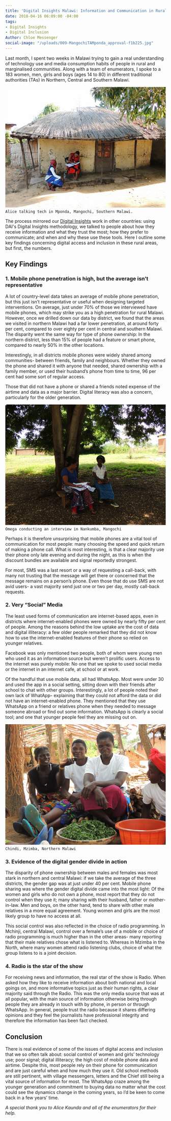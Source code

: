```yaml
---
title: 'Digital Insights Malawi: Information and Communication in Rural Communities'
date: 2018-04-16 06:09:00 -04:00
tags:
- Digital Insights
- Digital Inclusion
Author: Chloe Messenger
social-image: "/uploads/009-MangochiTAMponda_approval-f1b225.jpg"
---
```


Last month, I spent two weeks in Malawi trying to gain a real understanding of technology use and media consumption habits of people in rural and marginalised communities. Along with a team of enumerators, I spoke to a 183 women, men, girls and boys (ages 14 to 80) in different traditional authorities (TAs) in Northern, Central and Southern Malawi.

![009-MangochiTAMponda_approval.jpg](/uploads/009-MangochiTAMponda_approval.jpg) `Alice talking tech in Mponda, Mangochi, Southern Malawi.`

<!--more-->

The process mirrored our [Digital Insights](https://dai-global-digital.com/tags/?tag=digital-insights) work in other countries: using DAI's Digital Insights methodology, we talked to people about how they receive information and what they trust the most; how they prefer to communicate; and when and why these use these tools. Here I outline some key findings concerning digital access and inclusion in these rural areas, but first, the numbers.

<script id="infogram_0_5ee7b3ea-aa02-492f-bf18-7b25c7ded435" title="Bio data Malawi Insights" src="https://e.infogram.com/js/dist/embed.js?y68" type="text/javascript"></script>

## Key Findings

### 1. Mobile phone penetration is high, but the average isn’t representative

A lot of country-level data takes an average of mobile phone penetration, but this just isn’t representative or useful when designing targeted interventions. On average, just under 70% of those we interviewed have mobile phones, which may strike you as a high penetration for rural Malawi. However, once we drilled down our data by district, we found that the areas we visited in northern Malawi had a far lower penetration, at around forty per cent, compared to over eighty per cent in central and southern Malawi.  The disparity went the same way for type of phone ownership: In the northern district, less than 15% of people had a feature or smart phone, compared to nearly 50% in the other locations.

<script id="infogram_0_f47fe114-9d49-45f2-9347-fceebce12ff0" title="Mobile access and type Malawi Digital Insights" src="https://e.infogram.com/js/dist/embed.js?pel" type="text/javascript"></script>

Interestingly, in all districts mobile phones were widely shared among communities- between friends, family and neighbours. Whether they owned the phone and shared it with anyone that needed, shared ownership with a family member, or used their husband’s phone from time to time, 96 per cent had some sort of regular access.

Those that did not have a phone or shared a friends noted expense of the airtime and data as a major barrier. Digital literacy was also a concern, particularly for the older generation.

![020-MangochiTANankumba_approval.png](/uploads/020-MangochiTANankumba_approval.png) `Omega conducting an interview in Nankumba, Mangochi`

Perhaps it is therefore unsurprising that mobile phones are a vital tool of communication for most people: many choosing the speed and quick return of making a phone call. What is most interesting, is that a clear majority use their phone only late evening and during the night, as this is when the discount bundles are available and signal reportedly strongest.

For most, SMS was a last resort or a way of requesting a call-back, with many not trusting that the message will get there or concerned that the message remains on a person’s phone. Even those that do use SMS are not avid users- a vast majority send just one or two per day, mostly call-back requests.

<script id="infogram_0_793e2b8b-cdf6-443a-bdc4-2203d009119c" title="Communication Malawi Insights" src="https://e.infogram.com/js/dist/embed.js?DZb" type="text/javascript"></script>

### 2.  Very “Social” Media

The least used forms of communication are internet-based apps, even in districts where internet-enabled phones were owned by nearly fifty per cent of people. Among the reasons behind the low uptake are the cost of data and digital illiteracy: a few older people remarked that they did not know how to use the internet-enabled features of their phone so relied on younger relatives.

Facebook was only mentioned two people, both of whom were young men who used it as an information source but weren't prolific users. Access to the internet was purely mobile: No one that we spoke to used social media or the internet in an internet cafe, at school or at work.

Of the handful that use mobile data, all had WhatsApp. Most were under 30 and used the app in a social setting, sitting down with their friends after school to chat with other groups. Interestingly, a lot of people noted their own lack of WhatApp- explaining that they could not afford the data or did not have an internet-enabled phone. They mentioned that they use WhatsApp on a friend or relatives phone when they needed to message someone abroad or find out some information. WhatsApp is clearly a social tool; and one that younger people feel they are missing out on.

![046-MzimbaTAChindi_villageheadapproval.png](/uploads/046-MzimbaTAChindi_villageheadapproval.png) `Chindi, Mzimba, Northern Malawi`

### 3.  Evidence of the digital gender divide in action

The disparity of phone ownership between males and females was most stark in northern and central Malawi: if we take the average of the three districts, the gender gap was at just under 40 per cent. Mobile phone sharing was where the gender digital divide came into the most light: Of the women and girls who do not own a phone, most report that they do not control when they use it; many sharing with their husband, father or mother-in-law. Men and boys, on the other hand, tend to share with other male relatives in a more equal agreement. Young women and girls are the most likely group to have no access at all.

This social control was also reflected in the choice of radio programming. In Mchinji, central Malawi, control over a female’s use of a mobile or choice of radio programming is much higher than in the other areas- many reporting that their male relatives chose what is listened to. Whereas in Mzimba in the North, where many women attend radio listening clubs, choice of what the group listens to is a joint decision.

### 4.  Radio is the star of the show

<script id="infogram_0_1b27ce3a-a257-41b0-9fa3-cb3dada826e1" title="Information general Malawi Insights" src="https://e.infogram.com/js/dist/embed.js?3Yi" type="text/javascript"></script>

For receiving news and information, the real star of the show is Radio. When asked how they like to receive information about both national and local goings on, and more informative topics just as their human rights, a clear majority said through the Radio. This was the only media source that was at all popular, with the main source of information otherwise being through people they are already in touch with by phone, in person or through WhatsApp. In general, people trust the radio because it shares differing opinions and they feel the journalists have professional integrity and therefore the information has been fact checked.

## Conclusion

There is real evidence of some of the issues of digital access and inclusion that we so often talk about: social control of women and girls’ technology use; poor signal; digital illiteracy; the high cost of mobile phone data and airtime. Despite this, most people rely on their phone for communication and are just careful when and how much they use it. Old school methods are still pertinent, with village messengers, letters and the Chief still being a vital source of information for most. The WhatsApp craze among the younger generation and commitment to buying data no matter what the cost could see the dynamics change in the coming years, so I’d be keen to come back in a few years’ time.

*A special thank you to Alice Kaunda and all of the enumerators for their help.*